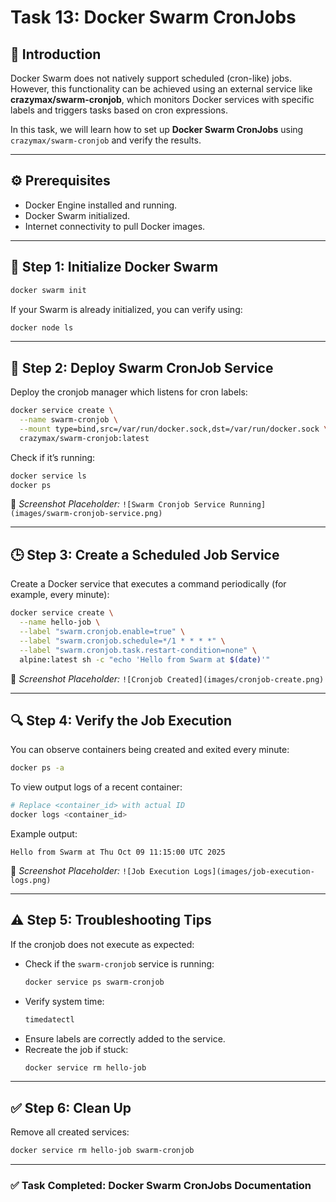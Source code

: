 # Task 13: Docker Swarm CronJobs

## 📘 Introduction
Docker Swarm does not natively support scheduled (cron-like) jobs. However, this functionality can be achieved using an external service like **crazymax/swarm-cronjob**, which monitors Docker services with specific labels and triggers tasks based on cron expressions.

In this task, we will learn how to set up **Docker Swarm CronJobs** using `crazymax/swarm-cronjob` and verify the results.

---

## ⚙️ Prerequisites
- Docker Engine installed and running.
- Docker Swarm initialized.
- Internet connectivity to pull Docker images.

---

## 🧩 Step 1: Initialize Docker Swarm
```bash
docker swarm init
```
If your Swarm is already initialized, you can verify using:
```bash
docker node ls
```

---

## 🧱 Step 2: Deploy Swarm CronJob Service
Deploy the cronjob manager which listens for cron labels:
```bash
docker service create \
  --name swarm-cronjob \
  --mount type=bind,src=/var/run/docker.sock,dst=/var/run/docker.sock \
  crazymax/swarm-cronjob:latest
```
Check if it’s running:
```bash
docker service ls
docker ps
```

📸 *Screenshot Placeholder:* `![Swarm Cronjob Service Running](images/swarm-cronjob-service.png)`

---

## 🕒 Step 3: Create a Scheduled Job Service
Create a Docker service that executes a command periodically (for example, every minute):
```bash
docker service create \
  --name hello-job \
  --label "swarm.cronjob.enable=true" \
  --label "swarm.cronjob.schedule=*/1 * * * *" \
  --label "swarm.cronjob.task.restart-condition=none" \
  alpine:latest sh -c "echo 'Hello from Swarm at $(date)'"
```

📸 *Screenshot Placeholder:* `![Cronjob Created](images/cronjob-create.png)`

---

## 🔍 Step 4: Verify the Job Execution
You can observe containers being created and exited every minute:
```bash
docker ps -a
```

To view output logs of a recent container:
```bash
# Replace <container_id> with actual ID
docker logs <container_id>
```
Example output:
```
Hello from Swarm at Thu Oct 09 11:15:00 UTC 2025
```

📸 *Screenshot Placeholder:* `![Job Execution Logs](images/job-execution-logs.png)`

---

## ⚠️ Step 5: Troubleshooting Tips
If the cronjob does not execute as expected:
- Check if the `swarm-cronjob` service is running:
  ```bash
  docker service ps swarm-cronjob
  ```
- Verify system time:
  ```bash
  timedatectl
  ```
- Ensure labels are correctly added to the service.
- Recreate the job if stuck:
  ```bash
  docker service rm hello-job
  ```

---

## ✅ Step 6: Clean Up
Remove all created services:
```bash
docker service rm hello-job swarm-cronjob
```

---



### ✅ Task Completed: Docker Swarm CronJobs Documentation

